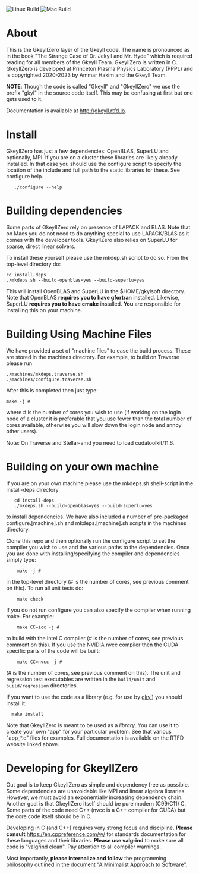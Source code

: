 ![Linux Build](https://github.com/ammarhakim/gkylzero/actions/workflows/main.yml/badge.svg)
![Mac Build](https://github.com/ammarhakim/gkylzero/actions/workflows/osx-build.yml/badge.svg)

# About

This is the GkeyllZero layer of the Gkeyll code. The name is
pronounced as in the book "The Strange Case of Dr. Jekyll and
Mr. Hyde" which is required reading for all members of the Gkeyll
Team. GkeyllZero is written in C. GkeyllZero is developed at Princeton
Plasma Physics Laboratory (PPPL) and is copyrighted 2020-2023 by Ammar
Hakim and the Gkeyll Team.

**NOTE**: Though the code is called "Gkeyll" and "GkeyllZero" we use
the prefix "gkyl" in the source code itself. This may be confusing at
first but one gets used to it.

Documentation is available at http://gkeyll.rtfd.io.

# Install

GkeyllZero has just a few dependencies: OpenBLAS, SuperLU and optionally, MPI.
If you are on a cluster these libraries are likely already installed. In that
case you should use the configure script to specify the location of
the include and full path to the static libraries for these. See
configure help.
```
   ./configure --help
```

# Building dependencies

Some parts of GkeyllZero rely on presence of LAPACK and BLAS. Note
that on Macs you do not need to do anything special to use LAPACK/BLAS
as it comes with the developer tools. GkeyllZero also relies on
SuperLU for sparse, direct linear solvers.

To install these yourself please use the mkdep.sh script to do so.
From the top-level directory do:
```
cd install-deps
./mkdeps.sh --build-openblas=yes --build-superlu=yes
```

This will install OpenBLAS and SuperLU in the $HOME/gkylsoft
directory. Note that OpenBLAS **requires you to have gfortran**
installed. Likewise, SuperLU **requires you to have cmake** installed.
**You** are responsible for installing this on your machine.

# Building Using Machine Files

We have provided a set of "machine files" to ease the build
process. These are stored in the machines directory. For example, to
build on Traverse please run
```
./machines/mkdeps.traverse.sh
./machines/configure.traverse.sh
```
After this is completed then just type:
```
make -j #
```
where # is the number of cores you wish to use (if working on the login
node of a cluster it is preferable that you use fewer than the total number
of cores available, otherwise you will slow down the login node and annoy
other users).

Note: On Traverse and Stellar-amd you need to load cudatoolkit/11.6. 

# Building on your own machine

If you are on your own machine please use the mkdeps.sh shell-script
in the install-deps directory
```
   cd install-deps
   ./mkdeps.sh --build-openblas=yes --build-superlu=yes
```
to install dependencies. We have also included a number of pre-packaged
configure.[machine].sh and mkdeps.[machine].sh scripts in the machines directory.

Clone this repo and then optionally run the configure script to set the
compiler you wish to use and the various paths to the
dependencies. Once you are done with installing/specifying the compiler 
and dependencies simply type:
```
    make -j #
```
in the top-level directory (# is the number of cores, see previous comment
on this). To run all unit tests do:
```
    make check
```

If you do not run configure you can also specify the compiler when
running make. For example:
```
    make CC=icc -j #
```
to build with the Intel C compiler (# is the number of cores, see previous
comment on this). If you use the NVIDIA nvcc compiler then the CUDA
specific parts of the code will be built:
```
    make CC=nvcc -j #
```
(# is the number of cores, see previous comment on this). The
unit and regression test executables are written in the
`build/unit` and `build/regression` directories.

If you want to use the code as a library (e.g. for use by
[gkyl](https://github.com/ammarhakim/gkyl/)) you should install it:
```
  make install
```

Note that GkeyllZero is meant to be used as a *library*. You can use
it to create your own "app" for your particular problem. See that
various "app_*.c" files for examples. Full documentation is available
on the RTFD website linked above.


# Developing for GkeyllZero

Out goal is to keep GkeyllZero as simple and dependency free as
possible. Some dependencies are unavoidable like MPI and linear
algebra libraries. However, we must avoid an exponentially increasing
dependency chain. Another goal is that GkeyllZero itself should be
pure modern (C99/C11) C. Some parts of the code need C++ (nvcc is a
C++ compiler for CUDA) but the core code itself should be in C.

Developing in C (and C++) requires very strong focus and
discipline. **Please consult** https://en.cppreference.com/w/ for
standards documentation for these languages and their
libraries. **Please use valgrind** to make sure all code is "valgrind
clean". Pay attention to all compiler warnings.

Most importantly, **please internalize and follow** the programming
philosophy outlined in the document ["A Minimalist Approach to
Software"](https://www.ammar-hakim.org/sj/pn/pn0/pn0-minimalism.html).
